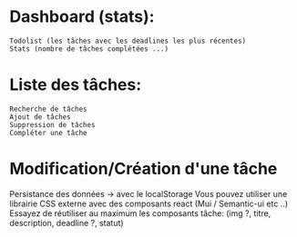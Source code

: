 # Dashboard (stats):
    Todolist (les tâches avec les deadlines les plus récentes)
    Stats (nombre de tâches complétées ...)
# Liste des tâches:
    Recherche de tâches
    Ajout de tâches
    Suppression de tâches
    Compléter une tâche
# Modification/Création d'une tâche
Persistance des données -> avec le localStorage
Vous pouvez utiliser une librairie CSS externe avec des composants react (Mui / Semantic-ui etc ..)
Essayez de réutiliser au maximum les composants
tâche: (img ?, titre, description, deadline ?, statut)